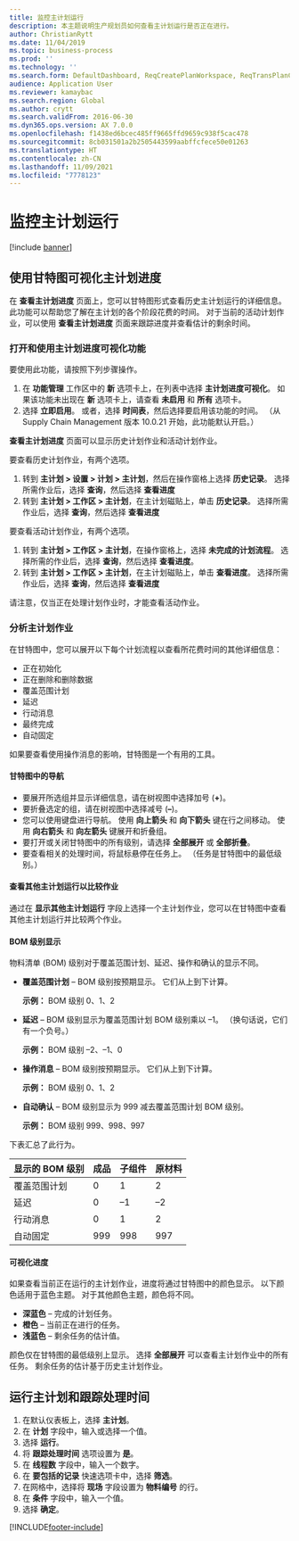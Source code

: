 ```yaml
---
title: 监控主计划运行
description: 本主题说明生产规划员如何查看主计划运行是否正在进行。
author: ChristianRytt
ms.date: 11/04/2019
ms.topic: business-process
ms.prod: ''
ms.technology: ''
ms.search.form: DefaultDashboard, ReqCreatePlanWorkspace, ReqTransPlanCard, SysQueryForm, InventItemIdLookupSimple, ReqLog, ReqProcessTaskTrace
audience: Application User
ms.reviewer: kamaybac
ms.search.region: Global
ms.author: crytt
ms.search.validFrom: 2016-06-30
ms.dyn365.ops.version: AX 7.0.0
ms.openlocfilehash: f1438ed6bcec485ff9665ffd9659c938f5cac478
ms.sourcegitcommit: 8cb031501a2b2505443599aabffcfece50e01263
ms.translationtype: HT
ms.contentlocale: zh-CN
ms.lasthandoff: 11/09/2021
ms.locfileid: "7778123"
---
```

# <a name="monitor-a-master-planning-run"></a>监控主计划运行

[!include [banner](../../includes/banner.md)]

## <a name="use-a-gantt-chart-to-visualize-master-planning-progress"></a>使用甘特图可视化主计划进度

在 **查看主计划进度** 页面上，您可以甘特图形式查看历史主计划运行的详细信息。 此功能可以帮助您了解在主计划的各个阶段花费的时间。 对于当前的活动计划作业，可以使用 **查看主计划进度** 页面来跟踪进度并查看估计的剩余时间。

### <a name="turn-on-and-use-the-master-plan-progress-visualization-feature"></a>打开和使用主计划进度可视化功能

要使用此功能，请按照下列步骤操作。

1. 在 **功能管理** 工作区中的 **新** 选项卡上，在列表中选择 **主计划进度可视化**。 如果该功能未出现在 **新** 选项卡上，请查看 **未启用** 和 **所有** 选项卡。
1. 选择 **立即启用**。 或者，选择 **时间表**，然后选择要启用该功能的时间。 （从 Supply Chain Management 版本 10.0.21 开始，此功能默认开启。）

**查看主计划进度** 页面可以显示历史计划作业和活动计划作业。 

要查看历史计划作业，有两个选项。 

1. 转到 **主计划 \> 设置 \> 计划 \> 主计划**，然后在操作窗格上选择 **历史记录**。 选择所需作业后，选择 **查询**，然后选择 **查看进度**
1. 转到 **主计划 \> 工作区 \> 主计划**，在主计划磁贴上，单击 **历史记录**。 选择所需作业后，选择 **查询**，然后选择 **查看进度**

要查看活动计划作业，有两个选项。 
1. 转到 **主计划 \> 工作区 \> 主计划**，在操作窗格上，选择 **未完成的计划流程**。 选择所需的作业后，选择 **查询**，然后选择 **查看进度**。
1. 转到 **主计划 \> 工作区 \> 主计划**，在主计划磁贴上，单击 **查看进度**。 选择所需作业后，选择 **查询**，然后选择 **查看进度**

请注意，仅当正在处理计划作业时，才能查看活动作业。

### <a name="analyze-a-master-planning-job"></a>分析主计划作业

在甘特图中，您可以展开以下每个计划流程以查看所花费时间的其他详细信息：

- 正在初始化
- 正在删除和删除数据
- 覆盖范围计划
- 延迟
- 行动消息
- 最终完成
- 自动固定

如果要查看使用操作消息的影响，甘特图是一个有用的工具。

#### <a name="navigation-in-the-gantt-chart"></a>甘特图中的导航

- 要展开所选组并显示详细信息，请在树视图中选择加号 (**+**)。
- 要折叠选定的组，请在树视图中选择减号 (**–**)。
- 您可以使用键盘进行导航。 使用 **向上箭头** 和 **向下箭头** 键在行之间移动。 使用 **向右箭头** 和 **向左箭头** 键展开和折叠组。
- 要打开或关闭甘特图中的所有级别，请选择 **全部展开** 或 **全部折叠**。
- 要查看相关的处理时间，将鼠标悬停在任务上。 （任务是甘特图中的最低级别。）

#### <a name="view-an-additional-master-planning-run-to-compare-jobs"></a>查看其他主计划运行以比较作业

通过在 **显示其他主计划运行** 字段上选择一个主计划作业，您可以在甘特图中查看其他主计划运行并比较两个作业。

#### <a name="bom-level-display"></a>BOM 级别显示

物料清单 (BOM) 级别对于覆盖范围计划、延迟、操作和确认的显示不同。

- **覆盖范围计划** – BOM 级别按预期显示。 它们从上到下计算。

    **示例：** BOM 级别 0、1、2

- **延迟** – BOM 级别显示为覆盖范围计划 BOM 级别乘以 –1。 （换句话说，它们有一个负号。）

    **示例：** BOM 级别 –2、–1、0

- **操作消息** – BOM 级别按预期显示。 它们从上到下计算。

    **示例：** BOM 级别 0、1、2

- **自动确认** – BOM 级别显示为 999 减去覆盖范围计划 BOM 级别。

    **示例：** BOM 级别 999、998、997

下表汇总了此行为。

| 显示的 BOM 级别 | 成品 | 子组件 | 原材料 |
|---|---|---|---|
| 覆盖范围计划 | 0 | 1 | 2 |
| 延迟 | 0 | –1 | –2 |
| 行动消息 | 0 | 1 | 2 |
| 自动固定 | 999 | 998 | 997 |

#### <a name="visualize-progress"></a>可视化进度

如果查看当前正在运行的主计划作业，进度将通过甘特图中的颜色显示。 以下颜色适用于蓝色主题。 对于其他颜色主题，颜色将不同。

- **深蓝色** – 完成的计划任务。
- **橙色** – 当前正在进行的任务。
- **浅蓝色** – 剩余任务的估计值。

颜色仅在甘特图的最低级别上显示。 选择 **全部展开** 可以查看主计划作业中的所有任务。 剩余任务的估计基于历史主计划作业。

## <a name="run-master-planning-and-track-processing-time"></a>运行主计划和跟踪处理时间

1. 在默认仪表板上，选择 **主计划**。
1. 在 **计划** 字段中，输入或选择一个值。
1. 选择 **运行**。
1. 将 **跟踪处理时间** 选项设置为 **是**。
1. 在 **线程数** 字段中，输入一个数字。
1. 在 **要包括的记录** 快速选项卡中，选择 **筛选**。
1. 在网格中，选择将 **现场** 字段设置为 **物料编号** 的行。
1. 在 **条件** 字段中，输入一个值。
1. 选择 **确定**。


[!INCLUDE[footer-include](../../../includes/footer-banner.md)]